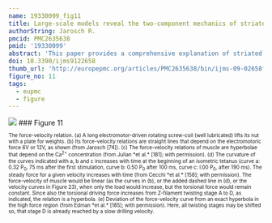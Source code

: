 ```yaml
---
name: 19330099_fig11
title: Large-scale models reveal the two-component mechanics of striated muscle.
authorString: Jarosch R.
pmcid: PMC2635638
pmid: '19330099'
abstract: 'This paper provides a comprehensive explanation of striated muscle mechanics and contraction on the basis of filament rotations. Helical proteins, particularly the coiled-coils of tropomyosin, myosin and alpha-actinin, shorten their H-bonds cooperatively and produce torque and filament rotations when the Coulombic net-charge repulsion of their highly charged side-chains is diminished by interaction with ions. The classical "two-component model" of active muscle differentiated a "contractile component" which stretches the "series elastic component" during force production. The contractile components are the helically shaped thin filaments of muscle that shorten the sarcomeres by clockwise drilling into the myosin cross-bridges with torque decrease (= force-deficit). Muscle stretch means drawing out the thin filament helices off the cross-bridges under passive counterclockwise rotation with torque increase (= stretch activation). Since each thin filament is anchored by four elastic alpha-actinin Z-filaments (provided with force-regulating sites for Ca(2+) binding), the thin filament rotations change the torsional twist of the four Z-filaments as the "series elastic components". Large scale models simulate the changes of structure and force in the Z-band by the different Z-filament twisting stages A, B, C, D, E, F and G. Stage D corresponds to the isometric state. The basic phenomena of muscle physiology, i. e. latency relaxation, Fenn-effect, the force-velocity relation, the length-tension relation, unexplained energy, shortening heat, the Huxley-Simmons phases, etc. are explained and interpreted with the help of the model experiments.'
doi: 10.3390/ijms9122658
thumb_url: 'http://europepmc.org/articles/PMC2635638/bin/ijms-09-02658f11.gif'
figure_no: 11
tags:
  - eupmc
  - figure
---
```

<img src='http://europepmc.org/articles/PMC2635638/bin/ijms-09-02658f11.jpg' style='max-height: 300px'>
### Figure 11
<p style='font-size: 10px;'>The force-velocity relation.  (a) A long electromotor-driven rotating screw-coil (well lubricated) lifts its nut with a plate for weights. (b) Its force-velocity relations are straight lines that depend on the electromotoric force 6V or 12V, as shown (from Jarosch [<xref ref-type="bibr" rid="b74-ijms-09-02658">74</xref>]). (c) The force-velocity relations of muscle are hyperbolae that depend on the Ca<sup>2+</sup> concentration (from Julian *et al.* [<xref ref-type="bibr" rid="b181-ijms-09-02658">181</xref>]; with permission). (d) The curvature of the curves indicated with a, b and c increases with time at the beginning of an isometric tetanus (curve a: 0.32 P<sub>0</sub>, 75 ms after the first stimulation, curve b: 0.50 P<sub>0</sub> after 100 ms, curve c: l.00 P<sub>0</sub>, after 190 ms). The steady force for a given velocity increases with time (from Cecchi *et al.* [<xref ref-type="bibr" rid="b158-ijms-09-02658">158</xref>]; with permission). The force-velocity of muscle would be linear (as the curves in (b), or the added dashed line in (d), or the velocity curves in <xref ref-type="fig" rid="f23-ijms-09-02658">Figure 23</xref>), when only the load would increase, but the torsional force would remain constant. Since also the torsional driving force increases from Z-filament twisting stage A to D, as indicated, the relation is a hyperbola. (e) Deviation of the force-velocity curve from an exact hyperbola in the high force region (from Edman *et al.* [<xref ref-type="bibr" rid="b185-ijms-09-02658">185</xref>]; with permission). Here, all twisting stages may be shifted so, that stage D is already reached by a slow drilling velocity.</p>